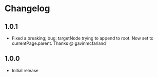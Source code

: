 # Changelog

## 1.0.1

* Fixed a breaking; bug: targetNode trying to append to root. Now set to currentPage.parent. Thanks @
  gavinmcfarland

## 1.0.0

* Initial release
